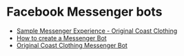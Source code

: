 # Facebook Messenger bots
- [Sample Messenger Experience - Original Coast Clothing](https://developers.facebook.com/docs/messenger-platform/getting-started/sample-experience)
- [How to create a Messenger Bot](https://www.youtube.com/watch?v=4NG2WqLYV-A)
- [Original Coast Clothing Messenger Bot](https://github.com/fbsamples/original-coast-clothing)

